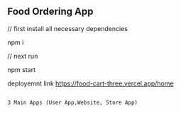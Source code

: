 ## Food Ordering App

// first install all necessary dependencies

npm i

// next run

npm start

deployemnt link https://food-cart-three.vercel.app/home

```

3 Main Apps (User App,Website, Store App)




